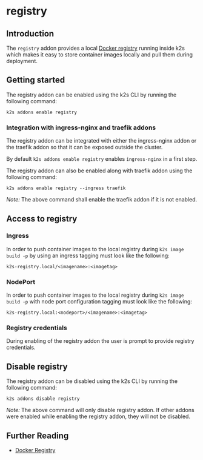 <!--
SPDX-FileCopyrightText: © 2023 Siemens Healthcare GmbH

SPDX-License-Identifier: MIT
-->

# registry

## Introduction

The `registry` addon provides a local [Docker registry](https://github.com/distribution/distribution) running inside k2s which makes it easy to store container images locally and pull them during deployment.

## Getting started

The registry addon can be enabled using the k2s CLI by running the following command:
```
k2s addons enable registry
```

### Integration with ingress-nginx and traefik addons

The registry addon can be integrated with either the ingress-nginx addon or the traefik addon so that it can be exposed outside the cluster.

By default `k2s addons enable registry` enables `ingress-nginx` in a first step.

The registry addon can also be enabled along with traefik addon using the following command:
```
k2s addons enable registry --ingress traefik
```
_Note:_ The above command shall enable the traefik addon if it is not enabled.

## Access to registry

### Ingress

In order to push container images to the local registry during `k2s image build -p` by using an ingress tagging must look like the following:

```
k2s-registry.local/<imagename>:<imagetag>
```

### NodePort

In order to push container images to the local registry during `k2s image build -p` with node port configuration tagging must look like the following:

```
k2s-registry.local:<nodeport>/<imagename>:<imagetag>
```

### Registry credentials

During enabling of the registry addon the user is prompt to provide registry credentials.

## Disable registry

The registry addon can be disabled using the k2s CLI by running the following command:
```
k2s addons disable registry
```

_Note:_ The above command will only disable registry addon. If other addons were enabled while enabling the registry addon, they will not be disabled.

## Further Reading
- [Docker Registry](https://docs.docker.com/registry/)

